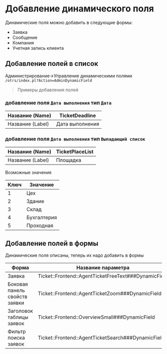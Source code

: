 # Добавление динамического поля

Динамические поля можно добавить в следующие формы:
- Заявка
- Сообщение
- Компания
- Учетная запись клиента

## Добавление полей в список

Администрирование->Управление динамическими полями `/otrs/index.pl?Action=AdminDynamicField`

> Примеры добавления полей

### добавление поля `Дата выполнения` тип `Дата`

Название (Name) | TicketDeadline
---------|-----------------
Название (Label) | Дата выполнения

### добавление поля `Дата выполнения` тип `Выпадающий список`

Название (Name) | TicketPlaceList
---------|-----------------
Название (Label) |Площадка

 Возможные значения
 
 Ключ | Значение
 -----|---------
 1    | Цех
 2    | Здание
 3    | Склад
 4    | Бухгалтерия
 5    | Проходная
 
 ## Добавление полей в формы
 
 Динамические поля описаны, теперь их надо добавить в формы
 
 Форма | Название параметра
 ------|-----------------------
 Заявка | Ticket::Frontend::AgentTicketFreeText###DynamicField
 Боковая панель свойств заявки | Ticket::Frontend::AgentTicketZoom###DynamicField
 Заголовок таблицы заявок | Ticket::Frontend::OverviewSmall###DynamicField
 Фильтр поиска заявок | Ticket::Frontend::AgentTicketSearch###DynamicField
 
